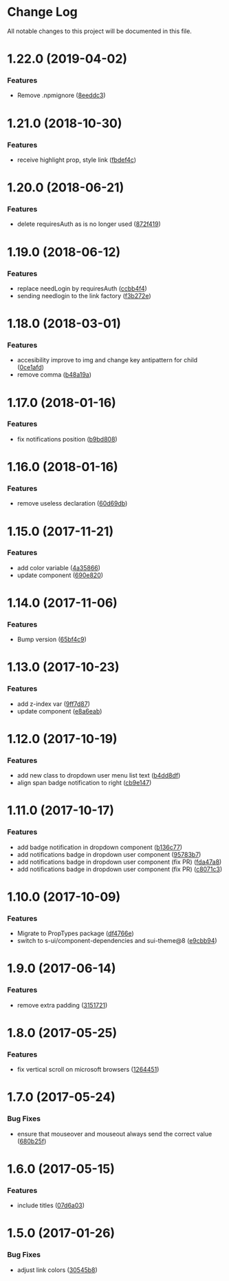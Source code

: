 # Change Log

All notable changes to this project will be documented in this file.

<a name="1.22.0"></a>
# 1.22.0 (2019-04-02)


### Features

* Remove .npmignore ([8eeddc3](https://github.com/SUI-Components/schibsted-spain-components/commit/8eeddc3))



<a name="1.21.0"></a>
# 1.21.0 (2018-10-30)


### Features

* receive highlight prop, style link ([fbdef4c](https://github.com/SUI-Components/schibsted-spain-components/commit/fbdef4c))



<a name="1.20.0"></a>
# 1.20.0 (2018-06-21)


### Features

* delete requiresAuth as is no longer used ([872f419](https://github.com/SUI-Components/schibsted-spain-components/commit/872f419))



<a name="1.19.0"></a>
# 1.19.0 (2018-06-12)


### Features

* replace needLogin by requiresAuth ([ccbb4f4](https://github.com/SUI-Components/schibsted-spain-components/commit/ccbb4f4))
* sending needlogin to the link factory ([f3b272e](https://github.com/SUI-Components/schibsted-spain-components/commit/f3b272e))



<a name="1.18.0"></a>
# 1.18.0 (2018-03-01)


### Features

* accesibility improve to img and change key antipattern for child ([0ce1afd](https://github.com/SUI-Components/schibsted-spain-components/commit/0ce1afd))
* remove comma ([b48a19a](https://github.com/SUI-Components/schibsted-spain-components/commit/b48a19a))



<a name="1.17.0"></a>
# 1.17.0 (2018-01-16)


### Features

* fix notifications position ([b9bd808](https://github.com/SUI-Components/schibsted-spain-components/commit/b9bd808))



<a name="1.16.0"></a>
# 1.16.0 (2018-01-16)


### Features

* remove useless declaration ([60d69db](https://github.com/SUI-Components/schibsted-spain-components/commit/60d69db))



<a name="1.15.0"></a>
# 1.15.0 (2017-11-21)


### Features

* add color variable ([4a35866](https://github.com/SUI-Components/schibsted-spain-components/commit/4a35866))
* update component ([690e820](https://github.com/SUI-Components/schibsted-spain-components/commit/690e820))



<a name="1.14.0"></a>
# 1.14.0 (2017-11-06)


### Features

* Bump version ([65bf4c9](https://github.com/SUI-Components/schibsted-spain-components/commit/65bf4c9))



<a name="1.13.0"></a>
# 1.13.0 (2017-10-23)


### Features

* add z-index var ([9ff7d87](https://github.com/SUI-Components/schibsted-spain-components/commit/9ff7d87))
* update component ([e8a6eab](https://github.com/SUI-Components/schibsted-spain-components/commit/e8a6eab))



<a name="1.12.0"></a>
# 1.12.0 (2017-10-19)


### Features

* add new class to dropdown user menu list text ([b4dd8df](https://github.com/SUI-Components/schibsted-spain-components/commit/b4dd8df))
* align span badge notification to right ([cb9e147](https://github.com/SUI-Components/schibsted-spain-components/commit/cb9e147))



<a name="1.11.0"></a>
# 1.11.0 (2017-10-17)


### Features

* add badge notification in dropdown component ([b136c77](https://github.com/SUI-Components/schibsted-spain-components/commit/b136c77))
* add notifications badge in dropdown user component ([95783b7](https://github.com/SUI-Components/schibsted-spain-components/commit/95783b7))
* add notifications badge in dropdown user component (fix PR) ([fda47a8](https://github.com/SUI-Components/schibsted-spain-components/commit/fda47a8))
* add notifications badge in dropdown user component (fix PR) ([c8071c3](https://github.com/SUI-Components/schibsted-spain-components/commit/c8071c3))



<a name="1.10.0"></a>
# 1.10.0 (2017-10-09)


### Features

* Migrate to PropTypes package ([df4766e](https://github.com/SUI-Components/schibsted-spain-components/commit/df4766e))
* switch to s-ui/component-dependencies and sui-theme@8 ([e9cbb94](https://github.com/SUI-Components/schibsted-spain-components/commit/e9cbb94))



<a name="1.9.0"></a>
# 1.9.0 (2017-06-14)


### Features

* remove extra padding ([3151721](https://github.com/SUI-Components/schibsted-spain-components/commit/3151721))



<a name="1.8.0"></a>
# 1.8.0 (2017-05-25)


### Features

* fix vertical scroll on microsoft browsers ([1264451](https://github.com/SUI-Components/schibsted-spain-components/commit/1264451))



<a name="1.7.0"></a>
# 1.7.0 (2017-05-24)


### Bug Fixes

* ensure that mouseover and mouseout always send the correct value ([680b25f](https://github.com/SUI-Components/schibsted-spain-components/commit/680b25f))



<a name="1.6.0"></a>
# 1.6.0 (2017-05-15)


### Features

* include titles ([07d6a03](https://github.com/SUI-Components/schibsted-spain-components/commit/07d6a03))



<a name="1.5.0"></a>
# 1.5.0 (2017-01-26)


### Bug Fixes

* adjust link colors ([30545b8](https://github.com/SUI-Components/schibsted-spain-components/commit/30545b8))



